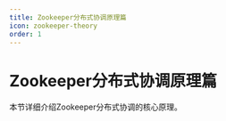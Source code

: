 ```yaml
---
title: Zookeeper分布式协调原理篇
icon: zookeeper-theory
order: 1
---
```


# Zookeeper分布式协调原理篇

本节详细介绍Zookeeper分布式协调的核心原理。
